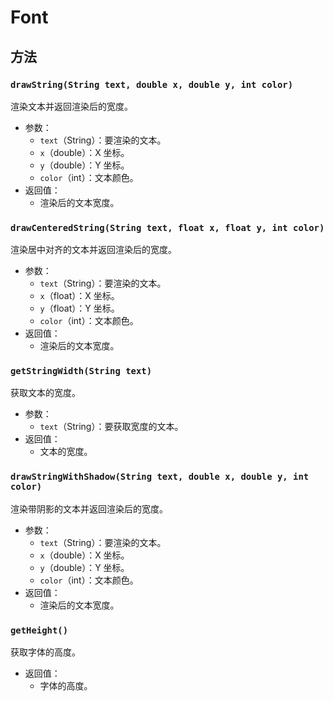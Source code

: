 # Font

## 方法

### `drawString(String text, double x, double y, int color)`

渲染文本并返回渲染后的宽度。

- 参数：
  - `text`（String）：要渲染的文本。
  - `x`（double）：X 坐标。
  - `y`（double）：Y 坐标。
  - `color`（int）：文本颜色。
- 返回值：
  - 渲染后的文本宽度。

### `drawCenteredString(String text, float x, float y, int color)`

渲染居中对齐的文本并返回渲染后的宽度。

- 参数：
  - `text`（String）：要渲染的文本。
  - `x`（float）：X 坐标。
  - `y`（float）：Y 坐标。
  - `color`（int）：文本颜色。
- 返回值：
  - 渲染后的文本宽度。

### `getStringWidth(String text)`

获取文本的宽度。

- 参数：
  - `text`（String）：要获取宽度的文本。
- 返回值：
  - 文本的宽度。

### `drawStringWithShadow(String text, double x, double y, int color)`

渲染带阴影的文本并返回渲染后的宽度。

- 参数：
  - `text`（String）：要渲染的文本。
  - `x`（double）：X 坐标。
  - `y`（double）：Y 坐标。
  - `color`（int）：文本颜色。
- 返回值：
  - 渲染后的文本宽度。

### `getHeight()`

获取字体的高度。

- 返回值：
  - 字体的高度。
